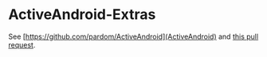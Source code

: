 ActiveAndroid-Extras
====================

See [https://github.com/pardom/ActiveAndroid](ActiveAndroid) and [this pull request](https://github.com/pardom/ActiveAndroid/pull/35).
